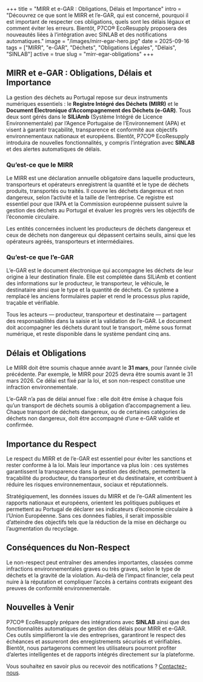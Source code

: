 +++
title = "MIRR et e-GAR : Obligations, Délais et Importance"
intro = "Découvrez ce que sont le MIRR et l’e-GAR, qui est concerné, pourquoi il est important de respecter ces obligations, quels sont les délais légaux et comment éviter les erreurs. Bientôt, P7CO® EcoResupply proposera des nouveautés liées à l’intégration avec SINLAB et des notifications automatiques."
image = "/images/mirr-egar-hero.jpg"
date = 2025-09-16
tags = ["MIRR", "e-GAR", "Déchets", "Obligations Légales", "Délais", "SINLAB"]
active = true
slug = "mirr-egar-obligations"
+++

## MIRR et e-GAR : Obligations, Délais et Importance

La gestion des déchets au Portugal repose sur deux instruments numériques essentiels : le **Registre Intégré des Déchets (MIRR)** et le **Document Électronique d’Accompagnement des Déchets (e-GAR)**. Tous deux sont gérés dans le **SILiAmb** (Système Intégré de Licence Environnementale) par l’Agence Portugaise de l’Environnement (APA) et visent à garantir traçabilité, transparence et conformité aux objectifs environnementaux nationaux et européens. Bientôt, P7CO® EcoResupply introduira de nouvelles fonctionnalités, y compris l’intégration avec **SINLAB** et des alertes automatiques de délais.

### Qu’est-ce que le MIRR

Le MIRR est une déclaration annuelle obligatoire dans laquelle producteurs, transporteurs et opérateurs enregistrent la quantité et le type de déchets produits, transportés ou traités. Il couvre les déchets dangereux et non dangereux, selon l’activité et la taille de l’entreprise. Ce registre est essentiel pour que l’APA et la Commission européenne puissent suivre la gestion des déchets au Portugal et évaluer les progrès vers les objectifs de l’économie circulaire.

Les entités concernées incluent les producteurs de déchets dangereux et ceux de déchets non dangereux qui dépassent certains seuils, ainsi que les opérateurs agréés, transporteurs et intermédiaires.

### Qu’est-ce que l’e-GAR

L’e-GAR est le document électronique qui accompagne les déchets de leur origine à leur destination finale. Elle est complétée dans SILiAmb et contient des informations sur le producteur, le transporteur, le véhicule, le destinataire ainsi que le type et la quantité de déchets. Ce système a remplacé les anciens formulaires papier et rend le processus plus rapide, traçable et vérifiable.

Tous les acteurs — producteur, transporteur et destinataire — partagent des responsabilités dans la saisie et la validation de l’e-GAR. Le document doit accompagner les déchets durant tout le transport, même sous format numérique, et reste disponible dans le système pendant cinq ans.

## Délais et Obligations

Le MIRR doit être soumis chaque année avant le **31 mars**, pour l’année civile précédente. Par exemple, le MIRR pour 2025 devra être soumis avant le 31 mars 2026. Ce délai est fixé par la loi, et son non-respect constitue une infraction environnementale.

L’e-GAR n’a pas de délai annuel fixe : elle doit être émise à chaque fois qu’un transport de déchets soumis à obligation d’accompagnement a lieu. Chaque transport de déchets dangereux, ou de certaines catégories de déchets non dangereux, doit être accompagné d’une e-GAR valide et confirmée.

## Importance du Respect

Le respect du MIRR et de l’e-GAR est essentiel pour éviter les sanctions et rester conforme à la loi. Mais leur importance va plus loin : ces systèmes garantissent la transparence dans la gestion des déchets, permettent la traçabilité du producteur, du transporteur et du destinataire, et contribuent à réduire les risques environnementaux, sociaux et réputationnels.

Stratégiquement, les données issues du MIRR et de l’e-GAR alimentent les rapports nationaux et européens, orientent les politiques publiques et permettent au Portugal de déclarer ses indicateurs d’économie circulaire à l’Union Européenne. Sans ces données fiables, il serait impossible d’atteindre des objectifs tels que la réduction de la mise en décharge ou l’augmentation du recyclage.

## Conséquences du Non-Respect

Le non-respect peut entraîner des amendes importantes, classées comme infractions environnementales graves ou très graves, selon le type de déchets et la gravité de la violation. Au-delà de l’impact financier, cela peut nuire à la réputation et compliquer l’accès à certains contrats exigeant des preuves de conformité environnementale.

## Nouvelles à Venir

P7CO® EcoResupply prépare des intégrations avec **SINLAB** ainsi que des fonctionnalités automatiques de gestion des délais pour MIRR et e-GAR. Ces outils simplifieront la vie des entreprises, garantiront le respect des échéances et assureront des enregistrements sécurisés et vérifiables. Bientôt, nous partagerons comment les utilisateurs pourront profiter d’alertes intelligentes et de rapports intégrés directement sur la plateforme.

Vous souhaitez en savoir plus ou recevoir des notifications ? [Contactez-nous](/fr/home/contact).
